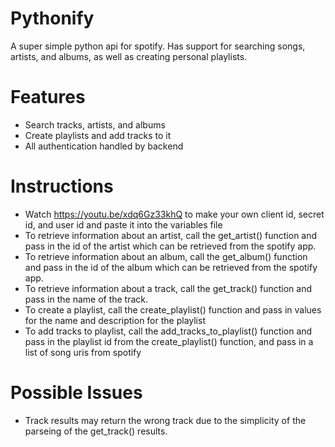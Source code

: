 # Pythonify
A super simple python api for spotify. Has support for searching songs, artists, and albums, as well as creating personal playlists.
# Features
* Search tracks, artists, and albums
* Create playlists and add tracks to it
* All authentication handled by backend
# Instructions
* Watch https://youtu.be/xdq6Gz33khQ to make your own client id, secret id, and user id and paste it into the variables file
* To retrieve information about an artist, call the get_artist() function and pass in the id of the artist which can be retrieved from the spotify app.
* To retrieve information about an album, call the get_album() function and pass in the id of the album which can be retrieved from the spotify app.
* To retrieve information about a track, call the get_track() function and pass in the name of the track.
* To create a playlist, call the create_playlist() function and pass in values for the name and description for the playlist
* To add tracks to playlist, call the add_tracks_to_playlist() function and pass in the playlist id from the create_playlist() function, and pass in a list of song uris from spotify
# Possible Issues
* Track results may return the wrong track due to the simplicity of the parseing of the get_track() results.
